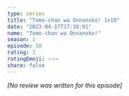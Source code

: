 ```yaml
---
type: series
title: "Tomo-chan wa Onnanoko! 1x10"
date: "2023-04-17T17:30:01"
name: "Tomo-chan wa Onnanoko!"
season: 1
episode: 10
rating: 3
ratingEmoji: ⭐️⭐️⭐️
share: false
---
```


*[No review was written for this episode]*

